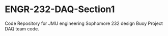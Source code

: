 # ENGR-232-DAQ-Section1
Code Repository for JMU engineering Sophomore 232 design Buoy Project DAQ team code.
